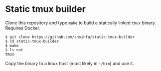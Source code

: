 # Static tmux builder

Clone this repository and type `make` to build a statically linked
`tmux` binary. Requires Docker.

```
$ git clone https://github.com/snsinfu/static-tmux-builder
$ cd static-tmux-builder
$ make
$ ls out
tmux
```

Copy the binary to a linux host (most likely in `~/bin`) and use it.
